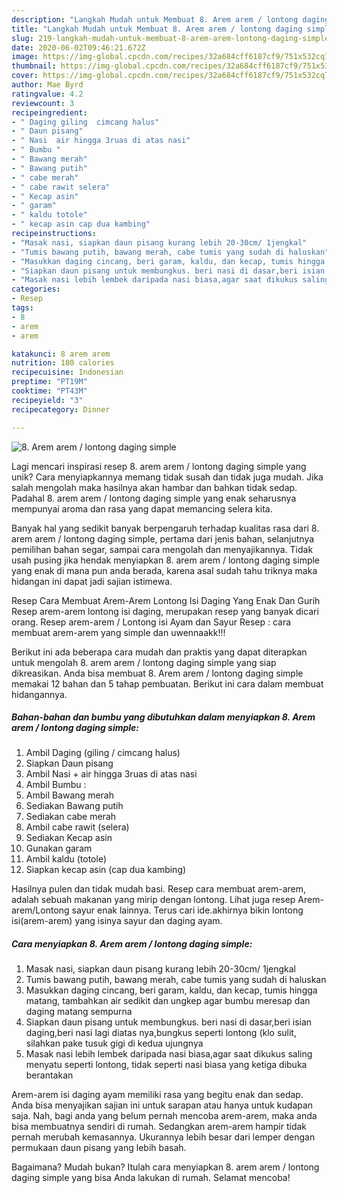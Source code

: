 ```yaml
---
description: "Langkah Mudah untuk Membuat 8. Arem arem / lontong daging simple, Lezat Sekali"
title: "Langkah Mudah untuk Membuat 8. Arem arem / lontong daging simple, Lezat Sekali"
slug: 219-langkah-mudah-untuk-membuat-8-arem-arem-lontong-daging-simple-lezat-sekali
date: 2020-06-02T09:46:21.672Z
image: https://img-global.cpcdn.com/recipes/32a684cff6187cf9/751x532cq70/8-arem-arem-lontong-daging-simple-foto-resep-utama.jpg
thumbnail: https://img-global.cpcdn.com/recipes/32a684cff6187cf9/751x532cq70/8-arem-arem-lontong-daging-simple-foto-resep-utama.jpg
cover: https://img-global.cpcdn.com/recipes/32a684cff6187cf9/751x532cq70/8-arem-arem-lontong-daging-simple-foto-resep-utama.jpg
author: Mae Byrd
ratingvalue: 4.2
reviewcount: 3
recipeingredient:
- " Daging giling  cimcang halus"
- " Daun pisang"
- " Nasi  air hingga 3ruas di atas nasi"
- " Bumbu "
- " Bawang merah"
- " Bawang putih"
- " cabe merah"
- " cabe rawit selera"
- " Kecap asin"
- " garam"
- " kaldu totole"
- " kecap asin cap dua kambing"
recipeinstructions:
- "Masak nasi, siapkan daun pisang kurang lebih 20-30cm/ 1jengkal"
- "Tumis bawang putih, bawang merah, cabe tumis yang sudah di haluskan"
- "Masukkan daging cincang, beri garam, kaldu, dan kecap, tumis hingga matang, tambahkan air sedikit dan ungkep agar bumbu meresap dan daging matang sempurna"
- "Siapkan daun pisang untuk membungkus. beri nasi di dasar,beri isian daging,beri nasi lagi diatas nya,bungkus seperti lontong (klo sulit, silahkan pake tusuk gigi di kedua ujungnya"
- "Masak nasi lebih lembek daripada nasi biasa,agar saat dikukus saling menyatu seperti lontong, tidak seperti nasi biasa yang ketiga dibuka berantakan"
categories:
- Resep
tags:
- 8
- arem
- arem

katakunci: 8 arem arem 
nutrition: 180 calories
recipecuisine: Indonesian
preptime: "PT19M"
cooktime: "PT43M"
recipeyield: "3"
recipecategory: Dinner

---
```



![8. Arem arem / lontong daging simple](https://img-global.cpcdn.com/recipes/32a684cff6187cf9/751x532cq70/8-arem-arem-lontong-daging-simple-foto-resep-utama.jpg)

Lagi mencari inspirasi resep 8. arem arem / lontong daging simple yang unik? Cara menyiapkannya memang tidak susah dan tidak juga mudah. Jika salah mengolah maka hasilnya akan hambar dan bahkan tidak sedap. Padahal 8. arem arem / lontong daging simple yang enak seharusnya mempunyai aroma dan rasa yang dapat memancing selera kita.

Banyak hal yang sedikit banyak berpengaruh terhadap kualitas rasa dari 8. arem arem / lontong daging simple, pertama dari jenis bahan, selanjutnya pemilihan bahan segar, sampai cara mengolah dan menyajikannya. Tidak usah pusing jika hendak menyiapkan 8. arem arem / lontong daging simple yang enak di mana pun anda berada, karena asal sudah tahu triknya maka hidangan ini dapat jadi sajian istimewa.

Resep Cara Membuat Arem-Arem Lontong Isi Daging Yang Enak Dan Gurih Resep arem-arem lontong isi daging, merupakan resep yang banyak dicari orang. Resep arem-arem / Lontong isi Ayam dan Sayur Resep : cara membuat arem-arem yang simple dan uwennaakk!!!


Berikut ini ada beberapa cara mudah dan praktis yang dapat diterapkan untuk mengolah 8. arem arem / lontong daging simple yang siap dikreasikan. Anda bisa membuat 8. Arem arem / lontong daging simple memakai 12 bahan dan 5 tahap pembuatan. Berikut ini cara dalam membuat hidangannya.

<!--inarticleads1-->

##### Bahan-bahan dan bumbu yang dibutuhkan dalam menyiapkan 8. Arem arem / lontong daging simple:

1. Ambil  Daging (giling / cimcang halus)
1. Siapkan  Daun pisang
1. Ambil  Nasi + air hingga 3ruas di atas nasi
1. Ambil  Bumbu :
1. Ambil  Bawang merah
1. Sediakan  Bawang putih
1. Sediakan  cabe merah
1. Ambil  cabe rawit (selera)
1. Sediakan  Kecap asin
1. Gunakan  garam
1. Ambil  kaldu (totole)
1. Siapkan  kecap asin (cap dua kambing)


Hasilnya pulen dan tidak mudah basi. Resep cara membuat arem-arem, adalah sebuah makanan yang mirip dengan lontong. Lihat juga resep Arem-arem/Lontong sayur enak lainnya. Terus cari ide.akhirnya bikin lontong isi(arem-arem) yang isinya sayur dan daging ayam. 

<!--inarticleads2-->

##### Cara menyiapkan 8. Arem arem / lontong daging simple:

1. Masak nasi, siapkan daun pisang kurang lebih 20-30cm/ 1jengkal
1. Tumis bawang putih, bawang merah, cabe tumis yang sudah di haluskan
1. Masukkan daging cincang, beri garam, kaldu, dan kecap, tumis hingga matang, tambahkan air sedikit dan ungkep agar bumbu meresap dan daging matang sempurna
1. Siapkan daun pisang untuk membungkus. beri nasi di dasar,beri isian daging,beri nasi lagi diatas nya,bungkus seperti lontong (klo sulit, silahkan pake tusuk gigi di kedua ujungnya
1. Masak nasi lebih lembek daripada nasi biasa,agar saat dikukus saling menyatu seperti lontong, tidak seperti nasi biasa yang ketiga dibuka berantakan


Arem-arem isi daging ayam memiliki rasa yang begitu enak dan sedap. Anda bisa menyajikan sajian ini untuk sarapan atau hanya untuk kudapan saja. Nah, bagi anda yang belum pernah mencoba arem-arem, maka anda bisa membuatnya sendiri di rumah. Sedangkan arem-arem hampir tidak pernah merubah kemasannya. Ukurannya lebih besar dari lemper dengan permukaan daun pisang yang lebih basah. 

Bagaimana? Mudah bukan? Itulah cara menyiapkan 8. arem arem / lontong daging simple yang bisa Anda lakukan di rumah. Selamat mencoba!
